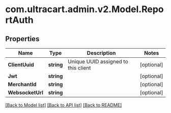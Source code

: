 # com.ultracart.admin.v2.Model.ReportAuth
## Properties

Name | Type | Description | Notes
------------ | ------------- | ------------- | -------------
**ClientUuid** | **string** | Unique UUID assigned to this client | [optional] 
**Jwt** | **string** |  | [optional] 
**MerchantId** | **string** |  | [optional] 
**WebsocketUrl** | **string** |  | [optional] 


[[Back to Model list]](../README.md#documentation-for-models) [[Back to API list]](../README.md#documentation-for-api-endpoints) [[Back to README]](../README.md)

